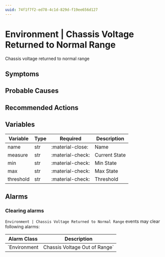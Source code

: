 ```yaml
---
uuid: 74f1f7f2-ed78-4c1d-829d-f19ee656d127
---
```

# Environment | Chassis Voltage Returned to Normal Range

Chassis voltage returned to normal range

## Symptoms

## Probable Causes

## Recommended Actions

## Variables

Variable | Type | Required | Description
--- | --- | --- | ---
name | str | :material-close: | Name
measure | str | :material-check: | Current State
min | str | :material-check: | Min State
max | str | :material-check: | Max State
threshold | str | :material-check: | Threshold

## Alarms

### Clearing alarms

`Environment | Chassis Voltage Returned to Normal Range` events may clear following alarms:

Alarm Class | Description
--- | ---
`Environment | Chassis Voltage Out of Range` | dispose

